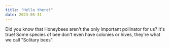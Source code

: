 ```yaml
---
title: "Hello there!"
date: 2023-05-31
---
```


Did you know that Honeybees aren't the only important pollinator for us? It's true! Some species of bee don't even have colonies or hives, they're what we call "Solitary bees".
